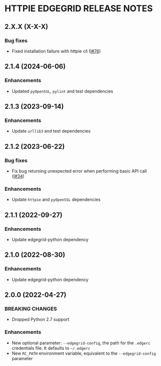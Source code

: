 # HTTPIE EDGEGRID RELEASE NOTES

## 2.X.X (X-X-X)

### Bug fixes

* Fixed installation failure with httpie cli ([I#76](https://github.com/akamai/httpie-edgegrid/issues/76))

## 2.1.4 (2024-06-06)

### Enhancements

* Updated `pyOpenSSL`, `pylint` and test dependencies

## 2.1.3 (2023-09-14)

### Enhancements

* Update `urllib3` and test dependencies

## 2.1.2 (2023-06-22)

### Bug fixes

* Fix bug returning unexpected error when performing basic API call ([I#34](https://github.com/akamai/httpie-edgegrid/issues/34))

### Enhancements

* Update `httpie` and `pyOpenSSL` dependencies

## 2.1.1 (2022-09-27)

### Enhancements

* Update edgegrid-python dependency

## 2.1.0 (2022-08-30)

### Enhancements

* Update edgegrid-python dependency

## 2.0.0 (2022-04-27)

### BREAKING CHANGES

* Dropped Python 2.7 support

### Enhancements

* New optional parameter: `--edgegrid-config`, the path for the `.edgerc` credentials file. It defaults to `~/.edgerc`
* New `RC_PATH` environment variable, equivalent to the `--edgegrid-config` parameter
